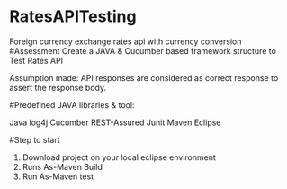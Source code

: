 # RatesAPITesting
Foreign currency exchange rates api with currency conversion
#Assessment
Create a JAVA & Cucumber based framework structure to Test Rates API

Assumption made:
API  responses are considered as correct response to assert the response body.

#Predefined JAVA libraries & tool:

Java
log4j
Cucumber
REST-Assured
Junit
Maven
Eclipse

#Step to start
1) Download project on your local eclipse environment
2) Runs As-Maven Build
3) Run As-Maven test
